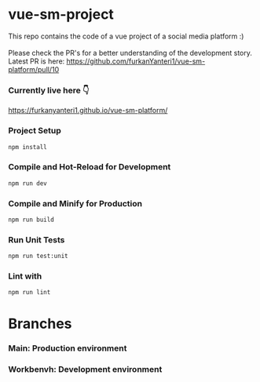 # vue-sm-project

This repo contains the code of a vue project of a social media platform :)
<br/><br/>
Please check the PR's for a better understanding of the development story.
Latest PR is here: 
https://github.com/furkanYanteri1/vue-sm-platform/pull/10

### Currently live here 👇
https://furkanyanteri1.github.io/vue-sm-platform/

### Project Setup
```sh
npm install
```
### Compile and Hot-Reload for Development
```sh
npm run dev
```
### Compile and Minify for Production

```sh
npm run build
```

### Run Unit Tests

```sh
npm run test:unit
```

### Lint with 

```sh
npm run lint
```

# Branches
### Main: Production environment
### Workbenvh: Development environment
